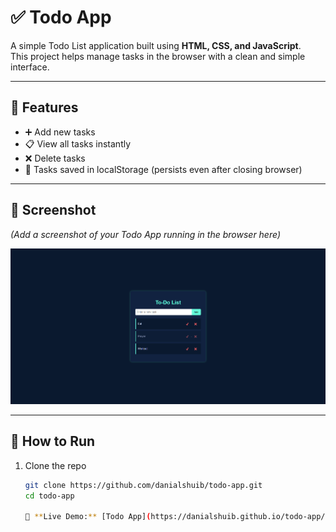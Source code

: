 # ✅ Todo App

A simple Todo List application built using **HTML, CSS, and JavaScript**.  
This project helps manage tasks in the browser with a clean and simple interface.  

---

## 🚀 Features
- ➕ Add new tasks  
- 📋 View all tasks instantly  
- ❌ Delete tasks  
- 💾 Tasks saved in localStorage (persists even after closing browser)  

---

## 📸 Screenshot
*(Add a screenshot of your Todo App running in the browser here)*  

![screenshot](screenshot.png)

---

## 🔧 How to Run
1. Clone the repo  
   ```bash
   git clone https://github.com/danialshuib/todo-app.git
   cd todo-app

   🔗 **Live Demo:** [Todo App](https://danialshuib.github.io/todo-app/)

